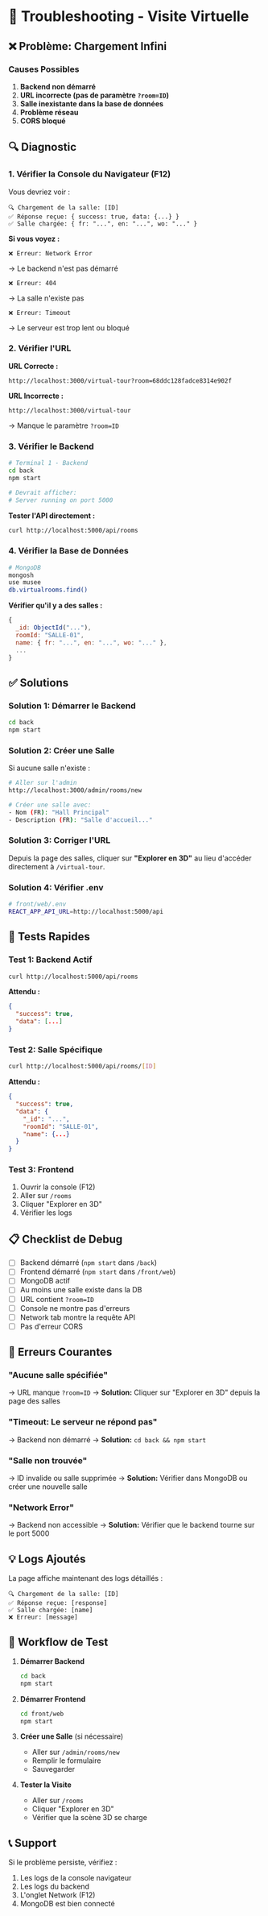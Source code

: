# 🔧 Troubleshooting - Visite Virtuelle

## ❌ Problème: Chargement Infini

### Causes Possibles

1. **Backend non démarré**
2. **URL incorrecte (pas de paramètre `?room=ID`)**
3. **Salle inexistante dans la base de données**
4. **Problème réseau**
5. **CORS bloqué**

## 🔍 Diagnostic

### 1. Vérifier la Console du Navigateur (F12)

Vous devriez voir :
```
🔍 Chargement de la salle: [ID]
✅ Réponse reçue: { success: true, data: {...} }
✅ Salle chargée: { fr: "...", en: "...", wo: "..." }
```

**Si vous voyez :**
```
❌ Erreur: Network Error
```
→ Le backend n'est pas démarré

```
❌ Erreur: 404
```
→ La salle n'existe pas

```
❌ Erreur: Timeout
```
→ Le serveur est trop lent ou bloqué

### 2. Vérifier l'URL

**URL Correcte :**
```
http://localhost:3000/virtual-tour?room=68ddc128fadce8314e902f
```

**URL Incorrecte :**
```
http://localhost:3000/virtual-tour
```
→ Manque le paramètre `?room=ID`

### 3. Vérifier le Backend

```bash
# Terminal 1 - Backend
cd back
npm start

# Devrait afficher:
# Server running on port 5000
```

**Tester l'API directement :**
```bash
curl http://localhost:5000/api/rooms
```

### 4. Vérifier la Base de Données

```bash
# MongoDB
mongosh
use musee
db.virtualrooms.find()
```

**Vérifier qu'il y a des salles :**
```javascript
{
  _id: ObjectId("..."),
  roomId: "SALLE-01",
  name: { fr: "...", en: "...", wo: "..." },
  ...
}
```

## ✅ Solutions

### Solution 1: Démarrer le Backend

```bash
cd back
npm start
```

### Solution 2: Créer une Salle

Si aucune salle n'existe :

```bash
# Aller sur l'admin
http://localhost:3000/admin/rooms/new

# Créer une salle avec:
- Nom (FR): "Hall Principal"
- Description (FR): "Salle d'accueil..."
```

### Solution 3: Corriger l'URL

Depuis la page des salles, cliquer sur **"Explorer en 3D"** au lieu d'accéder directement à `/virtual-tour`.

### Solution 4: Vérifier .env

```bash
# front/web/.env
REACT_APP_API_URL=http://localhost:5000/api
```

## 🧪 Tests Rapides

### Test 1: Backend Actif

```bash
curl http://localhost:5000/api/rooms
```

**Attendu :**
```json
{
  "success": true,
  "data": [...]
}
```

### Test 2: Salle Spécifique

```bash
curl http://localhost:5000/api/rooms/[ID]
```

**Attendu :**
```json
{
  "success": true,
  "data": {
    "_id": "...",
    "roomId": "SALLE-01",
    "name": {...}
  }
}
```

### Test 3: Frontend

1. Ouvrir la console (F12)
2. Aller sur `/rooms`
3. Cliquer "Explorer en 3D"
4. Vérifier les logs

## 📋 Checklist de Debug

- [ ] Backend démarré (`npm start` dans `/back`)
- [ ] Frontend démarré (`npm start` dans `/front/web`)
- [ ] MongoDB actif
- [ ] Au moins une salle existe dans la DB
- [ ] URL contient `?room=ID`
- [ ] Console ne montre pas d'erreurs
- [ ] Network tab montre la requête API
- [ ] Pas d'erreur CORS

## 🚨 Erreurs Courantes

### "Aucune salle spécifiée"
→ URL manque `?room=ID`
→ **Solution:** Cliquer sur "Explorer en 3D" depuis la page des salles

### "Timeout: Le serveur ne répond pas"
→ Backend non démarré
→ **Solution:** `cd back && npm start`

### "Salle non trouvée"
→ ID invalide ou salle supprimée
→ **Solution:** Vérifier dans MongoDB ou créer une nouvelle salle

### "Network Error"
→ Backend non accessible
→ **Solution:** Vérifier que le backend tourne sur le port 5000

## 💡 Logs Ajoutés

La page affiche maintenant des logs détaillés :

```
🔍 Chargement de la salle: [ID]
✅ Réponse reçue: [response]
✅ Salle chargée: [name]
❌ Erreur: [message]
```

## 🎯 Workflow de Test

1. **Démarrer Backend**
   ```bash
   cd back
   npm start
   ```

2. **Démarrer Frontend**
   ```bash
   cd front/web
   npm start
   ```

3. **Créer une Salle** (si nécessaire)
   - Aller sur `/admin/rooms/new`
   - Remplir le formulaire
   - Sauvegarder

4. **Tester la Visite**
   - Aller sur `/rooms`
   - Cliquer "Explorer en 3D"
   - Vérifier que la scène 3D se charge

## 📞 Support

Si le problème persiste, vérifiez :
1. Les logs de la console navigateur
2. Les logs du backend
3. L'onglet Network (F12)
4. MongoDB est bien connecté
